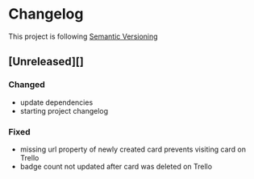 # Changelog

This project is following [Semantic Versioning](http://semver.org)

## [Unreleased][]

### Changed
 - update dependencies
 - starting project changelog
 
### Fixed 
 - missing url property of newly created card prevents visiting card on Trello
 - badge count not updated after card was deleted on Trello

